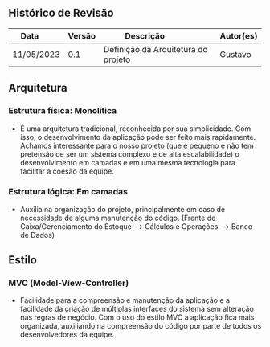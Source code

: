 ## Histórico de Revisão

| Data       | Versão | Descrição            | Autor(es) |
| ---------- | ------ | -------------------- | ------------------------------------------------------------ |
|11/05/2023 | 0.1 | Definição da Arquitetura do projeto | Gustavo |

## <b>Arquitetura</b>

### <b>Estrutura física: Monolítica</b> 
* É uma arquitetura tradicional, reconhecida por sua simplicidade. Com isso, o desenvolvimento da aplicação pode ser feito mais rapidamente. Achamos interessante para o nosso projeto (que é pequeno e não tem pretensão de ser um sistema complexo e de alta escalabilidade) o desenvolvimento em camadas e em uma mesma tecnologia para facilitar a coesão da equipe.

### <b>Estrutura lógica: Em camadas</b>
* Auxilia na organização do projeto, principalmente em caso de necessidade de alguma manutenção do código. (Frente de Caixa/Gerenciamento do Estoque --> Cálculos e Operações --> Banco de Dados)

## <b>Estilo</b>

### <b>MVC (Model-View-Controller)</b>
* Facilidade para a compreensão e manutenção da aplicação e a facilidade da criação de múltiplas interfaces do sistema sem alteração nas regras de negócio. Com o uso do estilo MVC a aplicação fica mais organizada, auxiliando na compreensão do código por parte de todos os desenvolvedores da equipe.